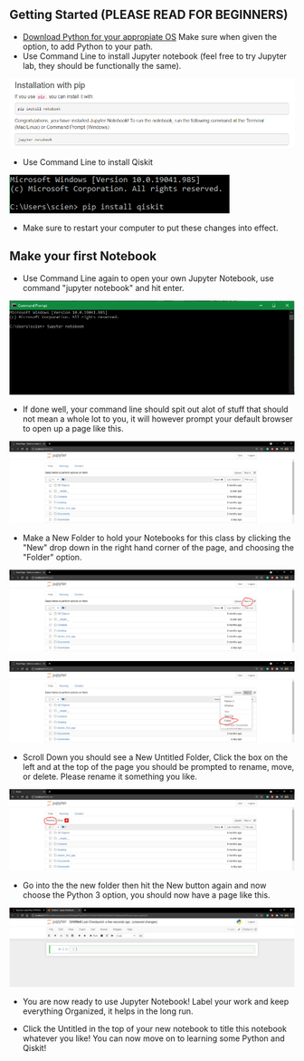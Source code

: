 ## Getting Started (PLEASE READ FOR BEGINNERS)

* [Download Python for your appropiate OS](https://www.python.org/ "Python Homepage") Make sure when given the option, to add Python to your path. 
* Use Command Line to install Jupyter notebook (feel free to try Jupyter lab, they should be functionally the same).


![](https://github.com/AbdulahAmer/PHYS-31415-Summer-2021/blob/052a3d1aafd24c53b36e5306431813642b6cb07b/Images/pip%20install%20jupyter.PNG)

* Use Command Line to install Qiskit 

![](https://github.com/AbdulahAmer/PHYS-31415-Summer-2021/blob/deecac94b34b19076f172a039f2199e0f5ed8b52/Images/pip%20install%20qiskit.PNG)

* Make sure to restart your computer to put these changes into effect. 

## Make your first Notebook 

* Use Command Line again to open your own Jupyter Notebook, use command "jupyter notebook" and hit enter.

![](https://github.com/AbdulahAmer/PHYS-31415-Summer-2021/blob/42ee0881d7f15d5329ca1d9af8b58ab061cec19f/Images/cmd%20notebook.PNG)

* If done well, your command line should spit out alot of stuff that should not mean a whole lot to you, it will however prompt your default browser to open up a page like this.

![](https://github.com/AbdulahAmer/PHYS-31415-Summer-2021/blob/dff76fbc2ded7183ca48e52c17ab117a8dc54d88/Images/Jupyter%20Home.PNG)

* Make a New Folder to hold your Notebooks for this class by clicking the "New" drop down in the right hand corner of the page, and choosing  the "Folder" option.

![](https://github.com/AbdulahAmer/PHYS-31415-Summer-2021/blob/4f2fe144a3e871aa9d34af4fbcf77b96d4e9179e/Images/Jupyter%20Home%20New%20drop%20down.PNG)

![](https://github.com/AbdulahAmer/PHYS-31415-Summer-2021/blob/193c8f367638276eee21781d0a5fd7520cb5b4c3/Images/Jupyter%20Home%20New%20Folder.PNG)

* Scroll Down you should see a New Untitled Folder, Click the box on the left and at the top of the page you should be prompted to rename, move, or delete. Please rename it something you like. 

![](https://github.com/AbdulahAmer/PHYS-31415-Summer-2021/blob/271336854a9188b1e6441d1a8c85bb17b74890cd/Images/Jupyter%20Rename.PNG)

* Go into the the new folder then hit the New button again and now choose the Python 3 option, you should now have a page like this.

![](https://github.com/AbdulahAmer/PHYS-31415-Summer-2021/blob/6ffbe0c03c55aa7a8736f63d150aa396c18dcb17/Images/New%20Notebook.PNG)

* You are now ready to use Jupyter Notebook! Label your work and keep everything Organized, it helps in the long run. 

* Click the Untitled in the top of your new notebook to title this notebook whatever you like! You can now move on to learning some Python and Qiskit! 

